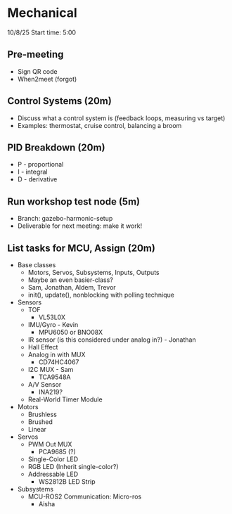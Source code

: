 # Mechanical
10/8/25
Start time: 5:00

## Pre-meeting
* Sign QR code
* When2meet (forgot)

## Control Systems (20m)
* Discuss what a control system is (feedback loops, measuring vs target) 
* Examples: thermostat, cruise control, balancing a broom

## PID Breakdown (20m)
* P - proportional
* I - integral
* D - derivative

## Run workshop test node (5m)
* Branch: gazebo-harmonic-setup
* Deliverable for next meeting: make it work!
## List tasks for MCU, Assign (20m)
* Base classes
	* Motors, Servos, Subsystems, Inputs, Outputs
	* Maybe an even basier-class?
	* Sam, Jonathan, Aldem, Trevor
	* init(), update(), nonblocking with polling technique
* Sensors
	* TOF
		* VL53L0X
	* IMU/Gyro - Kevin
		* MPU6050 or BNO08X
	* IR sensor (is this considered under analog in?) - Jonathan
	* Hall Effect
	* Analog in with MUX
		* CD74HC4067
	* I2C MUX - Sam
		* TCA9548A
	* A/V Sensor
		* INA219?
	* Real-World Timer Module
* Motors
	* Brushless
	* Brushed
	* Linear
* Servos
	* PWM Out MUX
		* PCA9685 (?)
	* Single-Color LED
	* RGB LED (Inherit single-color?)
	* Addressable LED
		* WS2812B LED Strip
* Subsystems
	* MCU-ROS2 Communication: Micro-ros
		* Aisha

